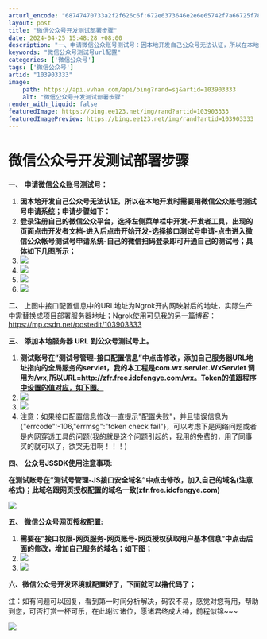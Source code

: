 ```yaml
---
arturl_encode: "68747470733a2f2f626c6f:672e6373646e2e6e65742f7a66725f7875657869616f36362f:61727469636c652f64657461696c732f313033393033333333"
layout: post
title: "微信公众号开发测试部署步骤"
date: 2024-04-25 15:48:28 +08:00
description: "一、申请微信公众账号测试号：因本地开发自己公众号无法认证，所以在本地开发时需要用微信公众账号测试号申"
keywords: "微信公众号测试号url配置"
categories: ['微信公众号']
tags: ['微信公众号']
artid: "103903333"
image:
    path: https://api.vvhan.com/api/bing?rand=sj&artid=103903333
    alt: "微信公众号开发测试部署步骤"
render_with_liquid: false
featuredImage: https://bing.ee123.net/img/rand?artid=103903333
featuredImagePreview: https://bing.ee123.net/img/rand?artid=103903333
---
```


# 微信公众号开发测试部署步骤

一、
****申请微信公众账号测试号：****

1. ****因本地开发自己公众号无法认证，所以在本地开发时需要用微信公众账号测试号申请系统；申请步骤如下：****
2. ****登录注册自己的微信公众平台，选择左侧菜单栏中开发-开发者工具，出现的页面点击开发者文档-进入后点击开始开发-选择接口测试号申请-点击进入微信公众帐号测试号申请系统-自己的微信扫码登录即可开通自己的测试号；具体如下几图所示；****
3. ![](https://i-blog.csdnimg.cn/blog_migrate/27f5a0743d27b29f9303c7182d19bc6c.png)
4. ![](https://i-blog.csdnimg.cn/blog_migrate/a63f15c3af39d48dc53c1d64a6d91a31.png)
5. ![](https://i-blog.csdnimg.cn/blog_migrate/e24bd9e824f4215022d0067f2043518a.png)
6. ![](https://i-blog.csdnimg.cn/blog_migrate/0c95d912ed5783dd5dab32bf3c28bc48.png)

****二、****
上图中接口配置信息中的URL地址为Ngrok开内网映射后的地址，实际生产中需替换成项目部署服务器地址；Ngrok使用可见我的另一篇博客：https://mp.csdn.net/postedit/103903333

****三、****
****添加本地服务器****
****URL****
****到公众号测试号上。****

1. ****测试账号在”测试号管理-接口配置信息”中点击修改，添加自己服务器URL地址指向的全局服务的servlet，我的本工程是com.wx.servlet.WxServlet 调用为/wx,所以URL=http://zfr.free.idcfengye.com/wx。Token的值跟程序中设置的值对应，如下图。****
2. ![](https://i-blog.csdnimg.cn/blog_migrate/c01bdf7e4fd8c7f6a5120db432374138.png)
3. ![](https://i-blog.csdnimg.cn/blog_migrate/060fb31080bc154b470224334b7affad.png)
4. 注意：如果接口配置信息修改一直提示"配置失败"，并且错误信息为{"errcode":-106,"errmsg":"token check fail"}，可以考虑下是网络问题或者是内网穿透工具的问题(我的就是这个问题引起的，我用的免费的，用了同事买的就可以了，欲哭无泪啊！！！)

****四、****
****公众号JSSDK使用注意事项:****

****在测试账号在”测试号管理-JS接口安全域名”中点击修改，加入自己的域名(注意格式)；此域名跟网页授权配置的域名一致(zfr.free.idcfengye.com)****

![](https://i-blog.csdnimg.cn/blog_migrate/76b9b905cbf198c9b9d5899c37ee258f.png)

****五、****
****微信公众号网页授权配置:****

1. ****需要在”接口权限-网页服务-网页账号-网页授权获取用户基本信息”中点击后面的修改，增加自己服务的域名；如下图；****
2. ![](https://i-blog.csdnimg.cn/blog_migrate/c2917c598967a2e9aaeca27bd3e6414a.png)
3. ![](https://i-blog.csdnimg.cn/blog_migrate/fb76d78872dbc310494bf73d8a4807d2.png)

****六、微信公众号开发环境就配置好了，下面就可以撸代码了；****

注：如有问题可以回复，看到第一时间分析解决，码农不易，感觉对您有用，帮助到您，可否打赏一杯可乐，在此谢过诸位，愿诸君终成大神，前程似锦~~~

![](https://i-blog.csdnimg.cn/blog_migrate/b0fef43a66926e29fe76035c2cc1e2b8.png)